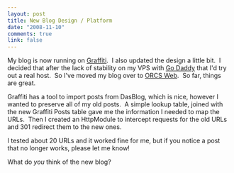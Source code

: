 ```yaml
--- 
layout: post
title: New Blog Design / Platform
date: "2008-11-10"
comments: true
link: false
---
```

<p>My blog is now running on <a href="http://graffiticms.com">Graffiti</a>. &nbsp;I also updated the design a little bit. &nbsp;I decided that after the lack of stability on my VPS with <a href="http://godaddy.com">Go Daddy</a> that I'd try out a real host. &nbsp;So I've moved my blog over to <a href="http://www.orcsweb.com">ORCS Web</a>. &nbsp;So far, things are great.</p>
<p>Graffiti has a tool to import posts from DasBlog, which is nice, however I wanted to preserve all of my old posts. &nbsp;A simple lookup table, joined with the new Graffiti Posts table gave me the information I needed to map the URLs. &nbsp;Then I created an HttpModule to intercept requests for the old URLs and 301 redirect them to the new ones.</p>
<p>I tested about 20 URLs and it worked fine for me, but if you notice a post that no longer works, please let me know!</p>
<p>What do <em>you</em> think of the new blog?</p>
